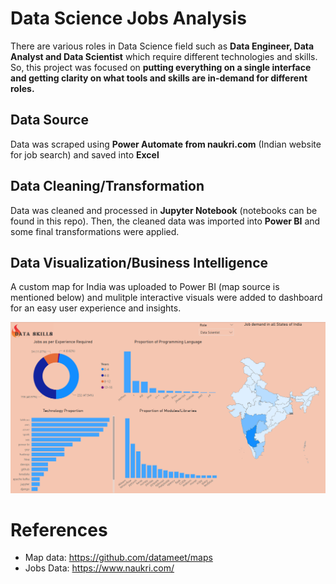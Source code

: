 # Data Science Jobs Analysis
There are various roles in Data Science field such as **Data Engineer, Data Analyst and Data Scientist** which require different technologies and skills. So, this project was focused on **putting everything on a single interface and getting clarity on what tools and skills are in-demand for different roles.**
## Data Source
Data was scraped using **Power Automate from naukri.com** (Indian website for job search) and saved into **Excel**

## Data Cleaning/Transformation
Data was cleaned and processed in **Jupyter Notebook** (notebooks can be found in this repo). Then, the cleaned data was imported into **Power BI** and some final transformations were applied.

## Data Visualization/Business Intelligence
A custom map for India was uploaded to Power BI (map source is mentioned below) and mulitple interactive visuals were added to dashboard for an easy user experience and insights.


![dashboard](dataroles_dashboard.png)
# References
- Map data: https://github.com/datameet/maps
- Jobs Data: https://www.naukri.com/
